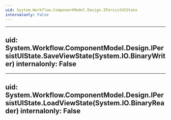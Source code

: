 ```yaml
---
uid: System.Workflow.ComponentModel.Design.IPersistUIState
internalonly: False
---
```


---
uid: System.Workflow.ComponentModel.Design.IPersistUIState.SaveViewState(System.IO.BinaryWriter)
internalonly: False
---

---
uid: System.Workflow.ComponentModel.Design.IPersistUIState.LoadViewState(System.IO.BinaryReader)
internalonly: False
---
